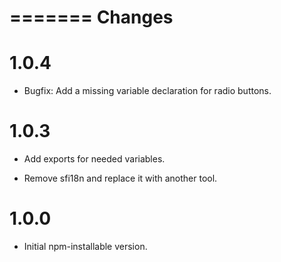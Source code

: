 =======
Changes
=======

1.0.4
=====

- Bugfix: Add a missing variable declaration for radio buttons.


1.0.3
=====

- Add exports for needed variables.

- Remove sfi18n and replace it with another tool.


1.0.0
=====

- Initial npm-installable version.
